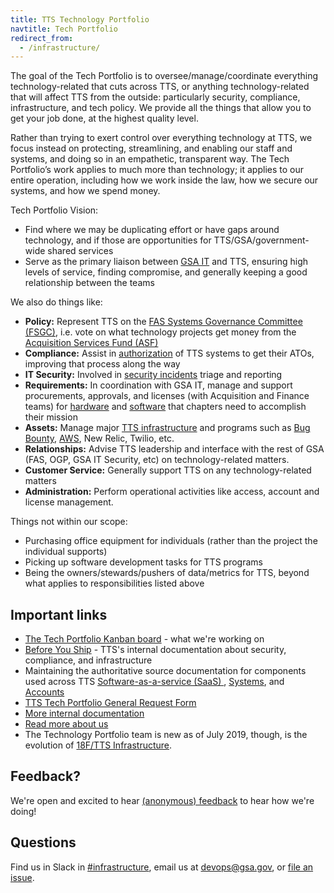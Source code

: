 ```yaml
---
title: TTS Technology Portfolio
navtitle: Tech Portfolio
redirect_from:
  - /infrastructure/
---
```


The goal of the Tech Portfolio is to oversee/manage/coordinate everything technology-related that cuts across TTS, or anything technology-related that will affect TTS from the outside: particularly security, compliance, infrastructure, and tech policy. We provide all the things that allow you to get your job done, at the highest quality level.

Rather than trying to exert control over everything technology at TTS, we focus instead on protecting, streamlining, and enabling our staff and systems, and doing so in an empathetic, transparent way. The Tech Portfolio’s work applies to much more than technology; it applies to our entire operation, including how we work inside the law, how we secure our systems, and how we spend money.

Tech Portfolio Vision:

- Find where we may be duplicating effort or have gaps around technology, and if those are opportunities for TTS/GSA/government-wide shared services
- Serve as the primary liaison between [GSA IT](https://www.gsa.gov/about-us/organization/gsa-it) and TTS, ensuring high levels of service, finding compromise, and generally keeping a good relationship between the teams

We also do things like:

- **Policy:** Represent TTS on the [FAS Systems Governance Committee (FSGC)](https://drive.google.com/file/d/18zOMBK5bhmqt-Y3yGTKQ_QiiC_x9i5va/view?usp=sharing), i.e. vote on what technology projects get money from the [Acquisition Services Fund (ASF)](https://www.gsa.gov/reference/reports/budget-performance/annual-reports/agency-financial-report-2012/managements-discussion-and-analysis/financial-statements-analysis-and-summary/financial-results-by-major-fund-acquisition-services-fund)
- **Compliance:** Assist in [authorization](https://atos.open-control.org/steps/#step-5-authorize-information-system) of TTS systems to get their ATOs, improving that process along the way
- **IT Security:** Involved in [security incidents]({{site.baseurl}}/security-incidents/) triage and reporting
- **Requirements:** In coordination with GSA IT, manage and support procurements, approvals, and licenses (with Acquisition and Finance teams) for [hardware]({{site.baseurl}}/equipment/) and [software]({{site.baseurl}}/software/) that chapters need to accomplish their mission
- **Assets:** Manage major [TTS infrastructure](https://before-you-ship.18f.gov/infrastructure/) and programs such as [Bug Bounty](https://hackerone.com/tts), [AWS](https://before-you-ship.18f.gov/infrastructure/aws/), New Relic, Twilio, etc.
- **Relationships:** Advise TTS leadership and interface with the rest of GSA (FAS, OGP, GSA IT Security, etc) on technology-related matters.
- **Customer Service:** Generally support TTS on any technology-related matters
- **Administration:** Perform operational activities like access, account and license management. 

Things not within our scope:

- Purchasing office equipment for individuals (rather than the project the individual supports)
- Picking up software development tasks for TTS programs
- Being the owners/stewards/pushers of data/metrics for TTS, beyond what applies to responsibilities listed above

## Important links

- [The Tech Portfolio Kanban board](https://github.com/orgs/18F/projects/11?fullscreen=true) - what we're working on
- [Before You Ship](https://before-you-ship.18f.gov/) - TTS's internal documentation about security, compliance, and infrastructure
- Maintaining the authoritative source documentation for components used across TTS  [Software-as-a-service (SaaS) ](https://docs.google.com/spreadsheets/d/12pfcEIEXaJTjIKex-3wnI89erIvgKf9B_XpGkDl6qsM/edit#gid=0), [Systems](https://docs.google.com/spreadsheets/u/1/d/1LGn9kZCphzf14V5HpBfV3aYjflu-k9GtHS5LmFvDywM/edit?usp=drive_web&ouid=114492559070606542558), and [Accounts](https://docs.google.com/spreadsheets/d/1DedSCiU9AsCAAVvAFZT0_Ii7AFIKlI-JNifzlpHNbDg/edit#gid=0) 
- [TTS Tech Portfolio General Request Form](https://forms.gle/wPrCXJqDgaksXRwV8)
- [More internal documentation](https://github.com/18F/tts-tech-portfolio/wiki/Documents-for-TTS-Tech-Porfolio)
- [Read more about us](https://github.com/18F/tts-tech-portfolio/blob/master/README.md)
- The Technology Portfolio team is new as of July 2019, though, is the evolution of [18F/TTS Infrastructure](https://github.com/18F/Infrastructure/blob/master/README.md).

## Feedback?

We're open and excited to hear [(anonymous) feedback](https://docs.google.com/forms/d/1Z9ozErUeMW2mmo4VW-0wfYXD7GllbvCuuZ9AVNAyS_s/edit) to hear how we're doing!

## Questions

Find us in Slack in [#infrastructure](https://gsa-tts.slack.com/messages/infrastructure/), email us at [devops@gsa.gov](mailto:devops@gsa.gov), or [file an issue](https://github.com/18F/tts-tech-portfolio/issues/new).
